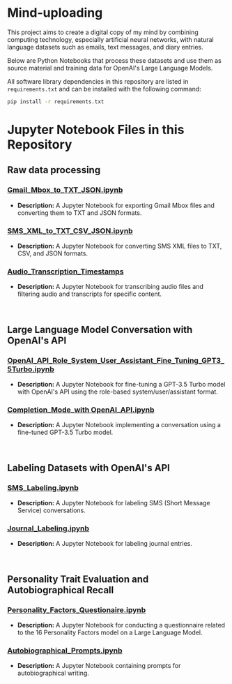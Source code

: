 # Mind-uploading

This project aims to create a digital copy of my mind by combining computing technology, especially artificial neural networks, with natural language datasets such as emails, text messages, and diary entries.

Below are Python Notebooks that process these datasets and use them as source material and training data for OpenAI's Large Language Models.

All software library dependencies in this repository are listed in `requirements.txt` and can be installed with the following command:

```bash
pip install -r requirements.txt
```

# Jupyter Notebook Files in this Repository

## Raw data processing

### [Gmail_Mbox_to_TXT_JSON.ipynb](https://github.com/isaac-mackey/mind-uploading/blob/main/Gmail_Mbox_to_TXT_JSON.ipynb)

- **Description:** A Jupyter Notebook for exporting Gmail Mbox files and converting them to TXT and JSON formats.

### [SMS_XML_to_TXT_CSV_JSON.ipynb](https://github.com/isaac-mackey/mind-uploading/blob/main/SMS_XML_to_TXT_CSV_JSON.ipynb)

- **Description:** A Jupyter Notebook for converting SMS XML files to TXT, CSV, and JSON formats.

### [Audio_Transcription_Timestamps](https://github.com/isaac-mackey/mind-uploading/blob/main/Audio_Transcription_Timestamps.ipynb)

- **Description:** A Jupyter Notebook for transcribing audio files and filtering audio and transcripts for specific content.

</br>

## Large Language Model Conversation with OpenAI's API 

### [OpenAI_API_Role_System_User_Assistant_Fine_Tuning_GPT3_5Turbo.ipynb](https://github.com/isaac-mackey/mind-uploading/blob/main/OpenAI_API_Role_System_User_Assistant_Fine_Tuning_GPT3_5Turbo.ipynb)

- **Description:** A Jupyter Notebook for fine-tuning a GPT-3.5 Turbo model with OpenAI's API using the role-based system/user/assistant format.

### [Completion_Mode_with OpenAI_API.ipynb](https://github.com/isaac-mackey/mind-uploading/blob/main/IsaacBot_SMS_Completion_Mode_GPT3_5Turbo.ipynb)

- **Description:** A Jupyter Notebook implementing a conversation using a fine-tuned GPT-3.5 Turbo model.

</br>

## Labeling Datasets with OpenAI's API

### [SMS_Labeling.ipynb](https://github.com/isaac-mackey/mind-uploading/blob/main/SMS_Labeling.ipynb)

- **Description:** A Jupyter Notebook for labeling SMS (Short Message Service) conversations.

### [Journal_Labeling.ipynb](https://github.com/isaac-mackey/mind-uploading/blob/main/Journal_Labeling.ipynb)

- **Description:** A Jupyter Notebook for labeling journal entries.

</br>

## Personality Trait Evaluation and Autobiographical Recall

### [Personality_Factors_Questionaire.ipynb](https://github.com/isaac-mackey/mind-uploading/blob/main/16_Personality_Factors_Questionaire.ipynb)

- **Description:** A Jupyter Notebook for conducting a questionnaire related to the 16 Personality Factors model on a Large Language Model.

### [Autobiographical_Prompts.ipynb](https://github.com/isaac-mackey/mind-uploading/blob/main/Autobiographical_Prompts.ipynb)

- **Description:** A Jupyter Notebook containing prompts for autobiographical writing.

